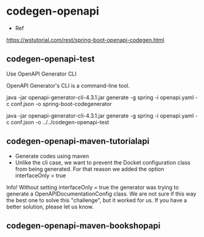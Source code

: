 # codegen-openapi

- Ref

https://wstutorial.com/rest/spring-boot-openapi-codegen.html

## codegen-openapi-test

Use OpenAPI Generator CLI

OpenAPI Generator's CLI is a command-line tool.

java -jar openapi-generator-cli-4.3.1.jar generate -g spring -i openapi.yaml -c conf.json -o spring-boot-codegenerator

java -jar openapi-generator-cli-4.3.1.jar generate -g spring -i openapi.yaml -c conf.json -o ../../codegen-openapi-test

## codegen-openapi-maven-tutorialapi

- Generate codes using maven
- Unlike the cli case, we want to prevent the Docket configuration class from being generated. For that reason we added the option interfaceOnly = true

Info! Without setting interfaceOnly = true the generator was trying to generate a OpenAPIDocumentationConfig class.
We are not sure if this way the best one to solve this "challenge", but it worked for us. If you have a better solution, please let us know.

## codegen-openapi-maven-bookshopapi


